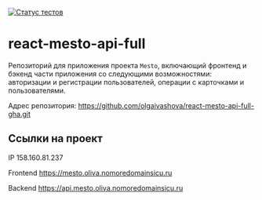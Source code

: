 [![Статус тестов](../../actions/workflows/tests.yml/badge.svg)](../../actions/workflows/tests.yml)

# react-mesto-api-full

Репозиторий для приложения проекта `Mesto`, включающий фронтенд и бэкенд части приложения со следующими возможностями: авторизации и регистрации пользователей, операции с карточками и пользователями.

Адрес репозитория: https://github.com/olgaivashova/react-mesto-api-full-gha.git

## Ссылки на проект

IP 158.160.81.237

Frontend https://mesto.oliva.nomoredomainsicu.ru

Backend https://api.mesto.oliva.nomoredomainsicu.ru
